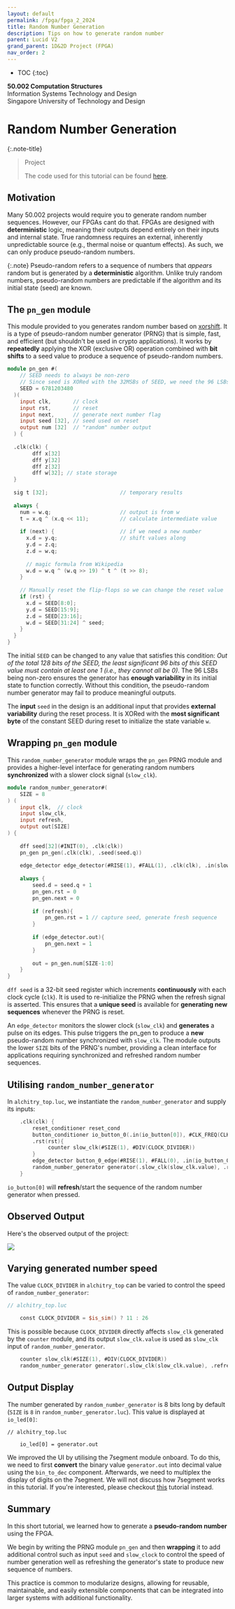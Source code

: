 ```yaml
---
layout: default
permalink: /fpga/fpga_2_2024
title: Random Number Generation
description: Tips on how to generate random number
parent: Lucid V2
grand_parent: 1D&2D Project (FPGA)
nav_order: 2
---
```



* TOC
{:toc}

**50.002 Computation Structures**
<br>
Information Systems Technology and Design
<br>
Singapore University of Technology and Design


# Random Number Generation

{:.note-title}
> Project
> 
> The code used for this tutorial can be found [here](https://github.com/natalieagus/random-number-generator). 

## Motivation

Many 50.002 projects would require you to generate random number sequences. However, our FPGAs cant do that. FPGAs are designed with **deterministic** logic, meaning their outputs depend entirely on their inputs and internal state. True randomness requires an external, inherently unpredictable source (e.g., thermal noise or quantum effects). As such, we can only produce pseudo-random numbers.

{:.note}
Pseudo-random refers to a sequence of numbers that *appears* random but is generated by a **deterministic** algorithm. Unlike truly random numbers, pseudo-random numbers are predictable if the algorithm and its initial state (seed) are known.


## The `pn_gen` module 

This module provided to you generates random number based on [xorshift](https://en.wikipedia.org/wiki/Xorshift). It is a type of pseudo-random number generator (PRNG) that is simple, fast, and efficient (but shouldn't be used in crypto applications). It works by **repeatedly** applying the XOR (exclusive OR) operation combined with **bit shifts** to a seed value to produce a sequence of pseudo-random numbers.

```verilog
module pn_gen #(
    // SEED needs to always be non-zero
    // Since seed is XORed with the 32MSBs of SEED, we need the 96 LSBs to be nonzero.
    SEED = 6781203480
  )(
    input clk,       // clock
    input rst,       // reset
    input next,      // generate next number flag
    input seed [32], // seed used on reset
    output num [32]  // "random" number output
  ) {
  
  .clk(clk) {
        dff x[32]
        dff y[32]
        dff z[32]
        dff w[32]; // state storage
  }
  
  sig t [32];                       // temporary results
  
  always {
    num = w.q;                      // output is from w
    t = x.q ^ (x.q << 11);          // calculate intermediate value
    
    if (next) {                     // if we need a new number
      x.d = y.q;                    // shift values along
      y.d = z.q;                   
      z.d = w.q;
      
      // magic formula from Wikipedia
      w.d = w.q ^ (w.q >> 19) ^ t ^ (t >> 8);
    }
    
    // Manually reset the flip-flops so we can change the reset value
    if (rst) {
      x.d = SEED[8:0];
      y.d = SEED[15:9];
      z.d = SEED[23:16];
      w.d = SEED[31:24] ^ seed;
    }
  }
}
```

The initial `SEED` can be changed to any value that satisfies this condition: *Out of the total 128 bits of the SEED, the least significant 96 bits of this SEED value must contain at least one 1 (i.e., they cannot all be 0)*. The 96 LSBs being non-zero ensures the generator has **enough variability** in its initial state to function correctly. Without this condition, the pseudo-random number generator may fail to produce meaningful outputs.

The **input** `seed` in the design is an additional input that provides **external variability** during the reset process. It is XORed with the **most significant byte** of the constant SEED during reset to initialize the state variable `w`.


## Wrapping `pn_gen` module 

This `random_number_generator` module wraps the `pn_gen` PRNG module and provides a higher-level interface for generating random numbers **synchronized** with a slower clock signal (`slow_clk`).

```verilog
module random_number_generator#(
    SIZE = 8
) (
    input clk,  // clock
    input slow_clk,
    input refresh,
    output out[SIZE]
) {
    
    dff seed[32](#INIT(0), .clk(clk))
    pn_gen pn_gen(.clk(clk), .seed(seed.q)) 
   
    edge_detector edge_detector(#RISE(1), #FALL(1), .clk(clk), .in(slow_clk))
    
    always {
        seed.d = seed.q + 1 
        pn_gen.rst = 0
        pn_gen.next = 0
        
        if (refresh){
            pn_gen.rst = 1 // capture seed, generate fresh sequence
        }
        
        if (edge_detector.out){
            pn_gen.next = 1
        }
        
        out = pn_gen.num[SIZE-1:0]
    }
}
```

`dff seed` is a 32-bit seed register which increments **continuously** with each clock cycle (`clk`). It is used to re-initialize the PRNG when the refresh signal is asserted. This ensures that a **unique seed** is available for **generating new sequences** whenever the PRNG is reset.

An `edge_detector` monitors the slower clock (`slow_clk`) and **generates** a pulse on its edges. This pulse triggers the pn_gen to produce a **new** pseudo-random number synchronized with `slow_clk`. The module outputs the lower `SIZE` bits of the PRNG's number, providing a clean interface for applications requiring synchronized and refreshed random number sequences.

## Utilising `random_number_generator`

In `alchitry_top.luc`, we instantiate the `random_number_generator` and supply its inputs:

```verilog
    .clk(clk) {
        reset_conditioner reset_cond
        button_conditioner io_button_0(.in(io_button[0]), #CLK_FREQ(CLK_FREQ))
        .rst(rst){
             counter slow_clk(#SIZE(1), #DIV(CLOCK_DIVIDER))
        }
        edge_detector button_0_edge(#RISE(1), #FALL(0), .in(io_button_0.out))
        random_number_generator generator(.slow_clk(slow_clk.value), .refresh(button_0_edge.out))
    }
```

`io_button[0]` will **refresh**/start the sequence of the random number generator when pressed.  

## Observed Output

Here's the observed output of the project:

<img src="{{ site.baseurl }}/docs/FPGA/Lucid V2/images/rand_gen.gif"  class="center_seventy"/>

## Varying generated number speed

The value `CLOCK_DIVIDER` in `alchitry_top` can be varied to control the speed of `random_number_generator`:

```verilog
// alchitry_top.luc 

    const CLOCK_DIVIDER = $is_sim() ? 11 : 26
```

This is possible because `CLOCK_DIVIDER` directly affects `slow_clk` generated by the `counter` module, and its output `slow_clk.value` is used as `slow_clk` input of `random_number_generator`. 

```verilog
    counter slow_clk(#SIZE(1), #DIV(CLOCK_DIVIDER))
    random_number_generator generator(.slow_clk(slow_clk.value), .refresh(io_button_0.out))
```

## Output Display 

The number generated by `random_number_generator` is 8 bits long by default (`SIZE` is `8` in `random_number_generator.luc`). This value is displayed at `io_led[0]`:

```
// alchitry_top.luc 

    io_led[0] = generator.out
```

We improved the UI by utilising the 7segment module onboard. To do this, we need to first **convert** the binary value `generator.out` into decimal value using the `bin_to_dec` component. Afterwards, we need to multiplex the display of digits on the 7segment. We will not discuss how 7segment works in this tutorial. If you're interested, please checkout [this](https://natalieagus.github.io/50002/fpga/fpga_3_2024) tutorial instead.  

## Summary 

In this short tutorial, we learned how to generate a **pseudo-random number** using the FPGA. 

We begin by writing the PRNG module `pn_gen` and then **wrapping** it to add additional control such as input `seed` and `slow_clock` to control the speed of number generation well as refreshing the generator's state to produce new sequence of numbers. 

This practice is common to modularize designs, allowing for reusable, maintainable, and easily extensible components that can be integrated into larger systems with additional functionality.